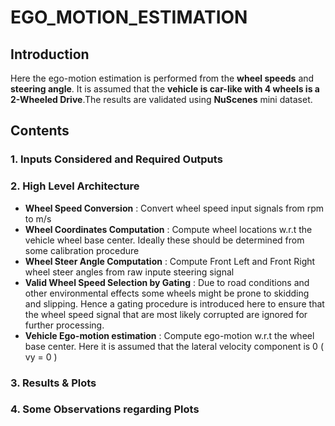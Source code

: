 # EGO_MOTION_ESTIMATION

## Introduction
Here the ego-motion estimation is performed from the **wheel speeds** and **steering angle**. It is assumed that the **vehicle is car-like with 4 wheels is a 2-Wheeled Drive**.The results are validated using **NuScenes** mini dataset.


## Contents
### 1. Inputs Considered and Required Outputs
### 2. High Level Architecture
   - **Wheel Speed Conversion** : Convert wheel speed input signals from rpm to m/s
   - **Wheel Coordinates Computation** : Compute wheel locations w.r.t the vehicle wheel base center. Ideally these should be determined from some calibration procedure
   - **Wheel Steer Angle Computation** : Compute Front Left and Front Right wheel steer angles from raw inpute steering signal
   - **Valid Wheel Speed Selection by Gating** : Due to road conditions and other environmental effects some wheels might be prone to skidding and slipping. Hence a gating procedure is introduced here to ensure that the wheel speed signal that are most likely corrupted are ignored for further processing. 
   - **Vehicle Ego-motion estimation** : Compute ego-motion w.r.t the wheel base center. Here it is assumed that the lateral velocity component is 0 ( vy = 0 )
### 3. Results & Plots
### 4. Some Observations regarding Plots
